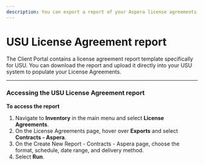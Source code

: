 ```yaml
---
description: You can export a report of your Aspera license agreements.
---
```


# USU License Agreement report

The Client Portal contains a license agreement report template specifically for USU. You can download the report and upload it directly into your USU system to populate your License Agreements.

***

### Accessing the USU License Agreement report

**To access the report**

1. Navigate to **Inventory** in the main menu and select **License Agreements**.
2. On the License Agreements page, hover over **Exports** and select **Contracts - Aspera**.
3. On the Create New Report - Contracts - Aspera page, choose the format, schedule, date range, and delivery method.
4. Select **Run**.
